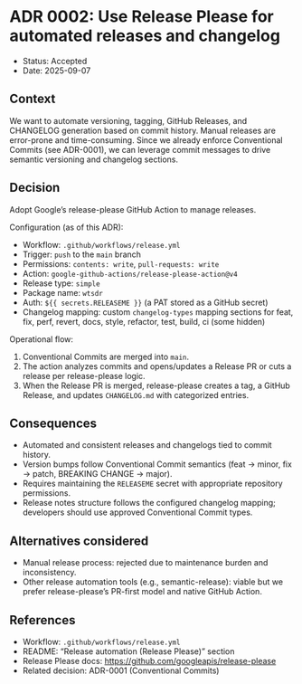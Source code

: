# ADR 0002: Use Release Please for automated releases and changelog

- Status: Accepted
- Date: 2025-09-07

## Context
We want to automate versioning, tagging, GitHub Releases, and CHANGELOG generation based on commit history. Manual releases are error-prone and time-consuming. Since we already enforce Conventional Commits (see ADR-0001), we can leverage commit messages to drive semantic versioning and changelog sections.

## Decision
Adopt Google’s release-please GitHub Action to manage releases.

Configuration (as of this ADR):
- Workflow: `.github/workflows/release.yml`
- Trigger: `push` to the `main` branch
- Permissions: `contents: write`, `pull-requests: write`
- Action: `google-github-actions/release-please-action@v4`
- Release type: `simple`
- Package name: `wtsdr`
- Auth: `${{ secrets.RELEASEME }}` (a PAT stored as a GitHub secret)
- Changelog mapping: custom `changelog-types` mapping sections for feat, fix, perf, revert, docs, style, refactor, test, build, ci (some hidden)

Operational flow:
1. Conventional Commits are merged into `main`.
2. The action analyzes commits and opens/updates a Release PR or cuts a release per release-please logic.
3. When the Release PR is merged, release-please creates a tag, a GitHub Release, and updates `CHANGELOG.md` with categorized entries.

## Consequences
- Automated and consistent releases and changelogs tied to commit history.
- Version bumps follow Conventional Commit semantics (feat → minor, fix → patch, BREAKING CHANGE → major).
- Requires maintaining the `RELEASEME` secret with appropriate repository permissions.
- Release notes structure follows the configured changelog mapping; developers should use approved Conventional Commit types.

## Alternatives considered
- Manual release process: rejected due to maintenance burden and inconsistency.
- Other release automation tools (e.g., semantic-release): viable but we prefer release-please’s PR-first model and native GitHub Action.

## References
- Workflow: `.github/workflows/release.yml`
- README: “Release automation (Release Please)” section
- Release Please docs: https://github.com/googleapis/release-please
- Related decision: ADR-0001 (Conventional Commits)

